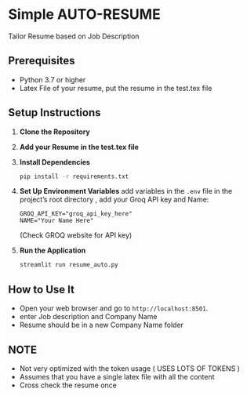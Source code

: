 # Simple AUTO-RESUME

Tailor Resume based on Job Description 

## Prerequisites
- Python 3.7 or higher
- Latex File of your resume, put the resume in the test.tex file

## Setup Instructions

1. **Clone the Repository**
2. **Add your Resume in the test.tex file**
3. **Install Dependencies**
   ```bash
   pip install -r requirements.txt
   ```

4. **Set Up Environment Variables**
   add variables in the  `.env` file in the project’s root directory , add your Groq API key and Name:
   ```
   GROQ_API_KEY="groq_api_key_here"
   NAME="Your Name Here"
   ```
   (Check GROQ website for API key)
   
5. **Run the Application**
   ```bash
   streamlit run resume_auto.py
   ```

## How to Use It

- Open your web browser and go to `http://localhost:8501`.
- enter Job description and Company Name
- Resume should be in a new Company Name folder

## NOTE
- Not very optimized with the token usage ( USES LOTS OF TOKENS )
- Assumes that you have a single latex file with all the content
- Cross check the resume once

